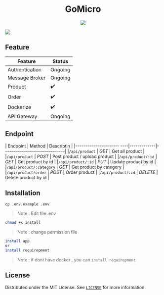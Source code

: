 <h1 align="center"> GoMicro </h1>
<div align="center">
    <img src="https://wallpaperaccess.com/full/869910.gif" />
</div>

<img src="https://user-images.githubusercontent.com/73097560/115834477-dbab4500-a447-11eb-908a-139a6edaec5c.gif"></p>


## Feature

| Feature             | Status              | 
|---------------------|---------------------|
| Authentication      | Ongoing             |
| Message Broker      | Ongoing             |
| Product             | :heavy_check_mark:  |
| Order               | :heavy_check_mark:  |
| Dockerize           | :heavy_check_mark:  |
| API Gateway         | Ongoing             |

## Endpoint

| Endpoint                  | Method      | Descriptin                    | 
|---------------------- ----|-------------|-------------------------------|
|`/api/product`             | *GET*       | Get all product               |
|`/api/product`             | *POST*      | Post product / upload product |
|`/api/product/:id`         | *GET*       | Get product by id             |
|`/api/product/:id`         | *PUT*       | Update product by id          |
|`/api/product/:category`   | *GET*       | Get product by category       |
|`/api/product/order`       | *POST*      | Order product                 |
|`/api/product/:id`         | *DELETE*    | Delete product by id          |


## Installation

```
cp .env.example .env
```
> Note : Edit file .env
```bash
chmod +x install
```
> Note : change permission file
```bash
install app
or 
install requirepment
```
> Note : if dont have docker , you can `install requirepment`


## License
Distributed under the MIT License. See [`LICENSE`](https://github.com/ItsArul/gomicro/blob/main/LICENSE) for more information